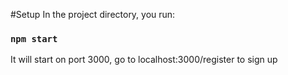 #Setup
In the project directory, you run:

### `npm start`

It will start on port 3000, go to localhost:3000/register to sign up
